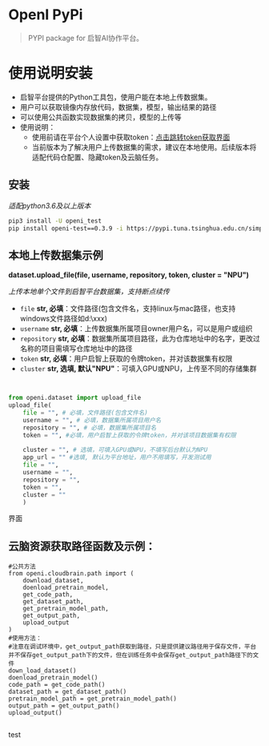 # OpenI PyPi

> PYPI package for 启智AI协作平台。

# 使用说明安装

- 启智平台提供的Python工具包，使用户能在本地上传数据集。
- 用户可以获取镜像内存放代码，数据集，模型，输出结果的路径
- 可以使用公共函数实现数据集的拷贝，模型的上传等
- 使用说明：
  - 使用前请在平台个人设置中获取token：[点击跳转token获取界面](https://openi.pcl.ac.cn/user/settings/applications)
  - 当前版本为了解决用户上传数据集的需求，建议在本地使用。后续版本将适配代码仓配置、隐藏token及云脑任务。

## 安装

*适配python3.6及以上版本*

```bash
pip3 install -U openi_test
pip install openi-test==0.3.9 -i https://pypi.tuna.tsinghua.edu.cn/simple
```

## 本地上传数据集示例

**dataset.upload_file(file, username, repository, token, cluster = "NPU")**

*上传本地单个文件到启智平台数据集，支持断点续传*

- `file`        **str, 必填**：文件路径(包含文件名，支持linux与mac路径，也支持windows文件路径如d:\\xxx)
- `username`    **str, 必填**：上传数据集所属项目owner用户名，可以是用户或组织
- `repository`  **str, 必填**：数据集所属项目路径，此为仓库地址中的名字，更改过名称的项目需填写仓库地址中的路径
- `token`       **str, 必填**：用户启智上获取的令牌token，并对该数据集有权限
- `cluster`     **str, 选填, 默认"NPU"**：可填入GPU或NPU，上传至不同的存储集群

```python


from openi.dataset import upload_file
upload_file(
    file = "", # 必填，文件路径(包含文件名)
    username = "", # 必填，数据集所属项目用户名
    repository = "", # 必填，数据集所属项目名
    token = "", #必填，用户启智上获取的令牌token，并对该项目数据集有权限
  
    cluster = "", # 选填，可填入GPU或NPU，不填写后台默认为NPU
    app_url = "" #选填, 默认为平台地址，用户不用填写，开发测试用
    file = "", 
    username = "", 
    repository = "", 
    token = "", 
    cluster = ""
    )

```

界面

## 云脑资源获取路径函数及示例：

```
#公共方法
from openi.cloudbrain.path import (
    download_dataset,
    doenload_pretrain_model,
    get_code_path,
    get_dataset_path,
    get_pretrain_model_path,
    get_output_path,
    upload_output
)
#使用方法：
#注意在调试环境中，get_output_path获取到路径，只是提供建议路径用于保存文件，平台并不保存get_output_path下的文件，但在训练任务中会保存get_output_path路径下的文件
down_load_dataset()
doenload_pretrain_model()
code_path = get_code_path()
dataset_path = get_dataset_path()
pretrain_model_path = get_pretrain_model_path()
output_path = get_output_path()
upload_output()


```

test
